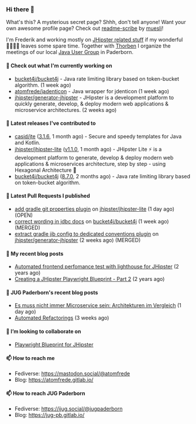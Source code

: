 ### Hi there 👋

What's this? A mysterious secret page? Shhh, don't tell anyone!
Want your own awesome profile page? Check out [readme-scribe](https://github.com/muesli/readme-scribe) by [muesli](https://github.com/muesli)!

I'm Frederik and working mostly on [JHipster related stuff](https://github.com/jhipster/) if my wonderful 👨‍👩‍👧‍👦 leaves some spare time.
Together with [Thorben](https://github.com/thjanssen) I organize the meetings of our local [Java User Group](https://github.com/jugpaderborn) in Paderborn.

#### 👷 Check out what I'm currently working on

- [bucket4j/bucket4j](https://github.com/bucket4j/bucket4j) - Java rate limiting library based on token-bucket algorithm. (1 week ago)
- [atomfrede/jadenticon](https://github.com/atomfrede/jadenticon) - Java wrapper for jdenticon (1 week ago)
- [jhipster/generator-jhipster](https://github.com/jhipster/generator-jhipster) - JHipster is a development platform to quickly generate, develop, &amp; deploy modern web applications &amp; microservice architectures. (2 weeks ago)

#### 🔭 Latest releases I've contributed to

- [casid/jte](https://github.com/casid/jte) ([3.1.6](https://github.com/casid/jte/releases/tag/3.1.6), 1 month ago) - Secure and speedy templates for Java and Kotlin.
- [jhipster/jhipster-lite](https://github.com/jhipster/jhipster-lite) ([v1.1.0](https://github.com/jhipster/jhipster-lite/releases/tag/v1.1.0), 1 month ago) - JHipster Lite ⚡ is a development platform to generate, develop &amp; deploy modern web applications &amp; microservices architecture, step by step - using Hexagonal Architecture :gem:
- [bucket4j/bucket4j](https://github.com/bucket4j/bucket4j) ([8.7.0](https://github.com/bucket4j/bucket4j/releases/tag/8.7.0), 2 months ago) - Java rate limiting library based on token-bucket algorithm.

#### 🔨 Latest Pull Requests I published

- [add gradle git properties plugin](https://github.com/jhipster/jhipster-lite/pull/8623) on [jhipster/jhipster-lite](https://github.com/jhipster/jhipster-lite) (1 day ago) (OPEN)
- [correct wording in jdbc docs](https://github.com/bucket4j/bucket4j/pull/436) on [bucket4j/bucket4j](https://github.com/bucket4j/bucket4j) (1 week ago) (MERGED)
- [extract gradle jib config to dedicated conventions plugin](https://github.com/jhipster/generator-jhipster/pull/24715) on [jhipster/generator-jhipster](https://github.com/jhipster/generator-jhipster) (2 weeks ago) (MERGED)

#### 📜 My recent blog posts

- [Automated frontend perfomance test with lighthouse for JHipster](https://atomfrede.gitlab.io/2021/04/automated-frontend-perfomance-test-with-lighthouse-for-jhipster/) (2 years ago)
- [Creating a JHipster Playwright Blueprint - Part 2](https://atomfrede.gitlab.io/2021/03/creating-a-jhipster-playwright-blueprint-part-2/) (2 years ago)

#### 📜 JUG Paderborn's recent blog posts

- [Es muss nicht immer Microservice sein: Architekturen im Vergleich](https://jug-pb.gitlab.io/blog/2024/microservice-architecturen.html) (1 day ago)
- [Automated Refactorings](https://jug-pb.gitlab.io/blog/2023/automated-refactorings.html) (3 weeks ago)

#### 👯 I’m looking to collaborate on

- [Playwright Blueprint for JHipster](https://github.com/jhipster/generator-jhipster/issues/13755)

#### 📫 How to reach me

- Fediverse: https://mastodon.social/@atomfrede
- Blog: https://atomfrede.gitlab.io/

#### 📫 How to reach JUG Paderborn

- Fediverse: https://ijug.social/@jugpaderborn
- Blog: https://jug-pb.gitlab.io/
